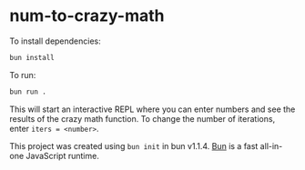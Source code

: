 # num-to-crazy-math

To install dependencies:

```bash
bun install
```

To run:

```bash
bun run .
```

This will start an interactive REPL where you can enter numbers and see the results of the crazy math function.
To change the number of iterations, enter `iters = <number>`.

This project was created using `bun init` in bun v1.1.4. [Bun](https://bun.sh) is a fast all-in-one JavaScript runtime.
